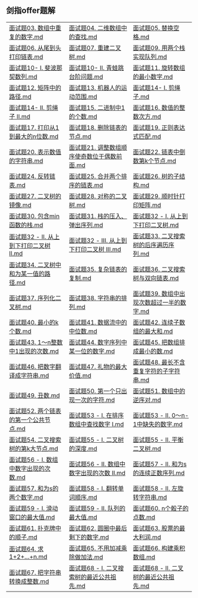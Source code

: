 ## 剑指offer题解

|                                                              |                                                              |                                                              |
| ------------------------------------------------------------ | ------------------------------------------------------------ | ------------------------------------------------------------ |
| [面试题03. 数组中重复的数字.md](https://github.com/wclever/CodingInterviews/blob/master/剑指offer/面试题03.%20数组中重复的数字.md) | [面试题04. 二维数组中的查找.md](https://github.com/wclever/CodingInterviews/blob/master/剑指offer/面试题04.%20二维数组中的查找.md) | [面试题05. 替换空格.md](https://github.com/wclever/CodingInterviews/blob/master/剑指offer/面试题05.%20替换空格.md) |
| [面试题06. 从尾到头打印链表.md](https://github.com/wclever/CodingInterviews/blob/master/剑指offer/面试题06.%20从尾到头打印链表.md) | [面试题07. 重建二叉树.md](https://github.com/wclever/CodingInterviews/blob/master/剑指offer/面试题07.%20重建二叉树.md) | [面试题09. 用两个栈实现队列.md](https://github.com/wclever/CodingInterviews/blob/master/剑指offer/面试题09.%20用两个栈实现队列.md) |
| [面试题10- I. 斐波那契数列.md](https://github.com/wclever/CodingInterviews/blob/master/剑指offer/面试题10-%20I.%20斐波那契数列.md) | [面试题10- II. 青蛙跳台阶问题.md](https://github.com/wclever/CodingInterviews/blob/master/剑指offer/面试题10-%20II.%20青蛙跳台阶问题.md) | [面试题11. 旋转数组的最小数字.md](https://github.com/wclever/CodingInterviews/blob/master/剑指offer/面试题11.%20旋转数组的最小数字.md) |
| [面试题12. 矩阵中的路径.md](https://github.com/wclever/CodingInterviews/blob/master/剑指offer/面试题12.%20矩阵中的路径.md) | [面试题13. 机器人的运动范围.md](https://github.com/wclever/CodingInterviews/blob/master/剑指offer/面试题13.%20机器人的运动范围.md) | [面试题14- I. 剪绳子.md](https://github.com/wclever/CodingInterviews/blob/master/剑指offer/面试题14-%20I.%20剪绳子.md) |
| [面试题14- II. 剪绳子 II.md](https://github.com/wclever/CodingInterviews/blob/master/剑指offer/面试题14-%20II.%20剪绳子%20II.md) | [面试题15. 二进制中1的个数.md](https://github.com/wclever/CodingInterviews/blob/master/剑指offer/面试题15.%20二进制中1的个数.md) | [面试题16. 数值的整数次方.md](https://github.com/wclever/CodingInterviews/blob/master/剑指offer/面试题16.%20数值的整数次方.md) |
| [面试题17. 打印从1到最大的n位数.md](https://github.com/wclever/CodingInterviews/blob/master/剑指offer/面试题17.%20打印从1到最大的n位数.md) | [面试题18. 删除链表的节点.md](https://github.com/wclever/CodingInterviews/blob/master/剑指offer/面试题18.%20删除链表的节点.md) | [面试题19. 正则表达式匹配.md](https://github.com/wclever/CodingInterviews/blob/master/剑指offer/面试题19.%20正则表达式匹配.md) |
| [面试题20. 表示数值的字符串.md](https://github.com/wclever/CodingInterviews/blob/master/剑指offer/面试题20.%20表示数值的字符串.md) | [面试题21. 调整数组顺序使奇数位于偶数前面.md](https://github.com/wclever/CodingInterviews/blob/master/剑指offer/面试题21.%20调整数组顺序使奇数位于偶数前面.md) | [面试题22. 链表中倒数第k个节点.md](https://github.com/wclever/CodingInterviews/blob/master/剑指offer/面试题22.%20链表中倒数第k个节点.md) |
| [面试题24. 反转链表.md](https://github.com/wclever/CodingInterviews/blob/master/剑指offer/面试题24.%20反转链表.md) | [面试题25. 合并两个排序的链表.md](https://github.com/wclever/CodingInterviews/blob/master/剑指offer/面试题25.%20合并两个排序的链表.md) | [面试题26. 树的子结构.md](https://github.com/wclever/CodingInterviews/blob/master/剑指offer/面试题26.%20树的子结构.md) |
| [面试题27. 二叉树的镜像.md](https://github.com/wclever/CodingInterviews/blob/master/剑指offer/面试题27.%20二叉树的镜像.md) | [面试题28. 对称的二叉树.md](https://github.com/wclever/CodingInterviews/blob/master/剑指offer/面试题28.%20对称的二叉树.md) | [面试题29. 顺时针打印矩阵.md](https://github.com/wclever/CodingInterviews/blob/master/剑指offer/面试题29.%20顺时针打印矩阵.md) |
| [面试题30. 包含min函数的栈.md](https://github.com/wclever/CodingInterviews/blob/master/剑指offer/面试题30.%20包含min函数的栈.md) | [面试题31. 栈的压入、弹出序列.md](https://github.com/wclever/CodingInterviews/blob/master/剑指offer/面试题31.%20栈的压入、弹出序列.md) | [面试题32 - I. 从上到下打印二叉树.md](https://github.com/wclever/CodingInterviews/blob/master/剑指offer/面试题32%20-%20I.%20从上到下打印二叉树.md) |
| [面试题32 - II. 从上到下打印二叉树 II.md](https://github.com/wclever/CodingInterviews/blob/master/剑指offer/面试题32%20-%20II.%20从上到下打印二叉树%20II.md) | [面试题32 - III. 从上到下打印二叉树 III.md](https://github.com/wclever/CodingInterviews/blob/master/剑指offer/面试题32%20-%20III.%20从上到下打印二叉树%20III.md) | [面试题33. 二叉搜索树的后序遍历序列.md](https://github.com/wclever/CodingInterviews/blob/master/剑指offer/面试题33.%20二叉搜索树的后序遍历序列.md) |
| [面试题34. 二叉树中和为某一值的路径.md](https://github.com/wclever/CodingInterviews/blob/master/剑指offer/面试题34.%20二叉树中和为某一值的路径.md) | [面试题35. 复杂链表的复制.md](https://github.com/wclever/CodingInterviews/blob/master/剑指offer/面试题35.%20复杂链表的复制.md) | [面试题36. 二叉搜索树与双向链表.md](https://github.com/wclever/CodingInterviews/blob/master/剑指offer/面试题36.%20二叉搜索树与双向链表.md) |
| [面试题37. 序列化二叉树.md](https://github.com/wclever/CodingInterviews/blob/master/剑指offer/面试题37.%20序列化二叉树.md) | [面试题38. 字符串的排列.md](https://github.com/wclever/CodingInterviews/blob/master/剑指offer/面试题38.%20字符串的排列.md) | [面试题39. 数组中出现次数超过一半的数字.md](https://github.com/wclever/CodingInterviews/blob/master/剑指offer/面试题39.%20数组中出现次数超过一半的数字.md) |
| [面试题40. 最小的k个数.md](https://github.com/wclever/CodingInterviews/blob/master/剑指offer/面试题40.%20最小的k个数.md) | [面试题41. 数据流中的中位数.md](https://github.com/wclever/CodingInterviews/blob/master/剑指offer/面试题41.%20数据流中的中位数.md) | [面试题42. 连续子数组的最大和.md](https://github.com/wclever/CodingInterviews/blob/master/剑指offer/面试题42.%20连续子数组的最大和.md) |
| [面试题43. 1～n整数中1出现的次数.md](https://github.com/wclever/CodingInterviews/blob/master/剑指offer/面试题43.%201～n整数中1出现的次数.md) | [面试题44. 数字序列中某一位的数字.md](https://github.com/wclever/CodingInterviews/blob/master/剑指offer/面试题44.%20数字序列中某一位的数字.md) | [面试题45. 把数组排成最小的数.md](https://github.com/wclever/CodingInterviews/blob/master/剑指offer/面试题45.%20把数组排成最小的数.md) |
| [面试题46. 把数字翻译成字符串.md](https://github.com/wclever/CodingInterviews/blob/master/剑指offer/面试题46.%20把数字翻译成字符串.md) | [面试题47. 礼物的最大价值.md](https://github.com/wclever/CodingInterviews/blob/master/剑指offer/面试题47.%20礼物的最大价值.md) | [面试题48. 最长不含重复字符的子字符串.md](https://github.com/wclever/CodingInterviews/blob/master/剑指offer/面试题48.%20最长不含重复字符的子字符串.md) |
| [面试题49. 丑数.md](https://github.com/wclever/CodingInterviews/blob/master/剑指offer/面试题49.%20丑数.md) | [面试题50. 第一个只出现一次的字符.md](https://github.com/wclever/CodingInterviews/blob/master/剑指offer/面试题50.%20第一个只出现一次的字符.md) | [面试题51. 数组中的逆序对.md](https://github.com/wclever/CodingInterviews/blob/master/剑指offer/面试题51.%20数组中的逆序对.md) |
| [面试题52. 两个链表的第一个公共节点.md](https://github.com/wclever/CodingInterviews/blob/master/剑指offer/面试题52.%20两个链表的第一个公共节点.md) | [面试题53 - I. 在排序数组中查找数字 I.md](https://github.com/wclever/CodingInterviews/blob/master/剑指offer/面试题53%20-%20I.%20在排序数组中查找数字%20I.md) | [面试题53 - II. 0～n-1中缺失的数字.md](https://github.com/wclever/CodingInterviews/blob/master/剑指offer/面试题53%20-%20II.%200～n-1中缺失的数字.md) |
| [面试题54. 二叉搜索树的第k大节点.md](https://github.com/wclever/CodingInterviews/blob/master/剑指offer/面试题54.%20二叉搜索树的第k大节点.md) | [面试题55 - I. 二叉树的深度.md](https://github.com/wclever/CodingInterviews/blob/master/剑指offer/面试题55%20-%20I.%20二叉树的深度.md) | [面试题55 - II. 平衡二叉树.md](https://github.com/wclever/CodingInterviews/blob/master/剑指offer/面试题55%20-%20II.%20平衡二叉树.md) |
| [面试题56 - I. 数组中数字出现的次数.md](https://github.com/wclever/CodingInterviews/blob/master/剑指offer/面试题56%20-%20I.%20数组中数字出现的次数.md) | [面试题56 - II. 数组中数字出现的次数 II.md](https://github.com/wclever/CodingInterviews/blob/master/剑指offer/面试题56%20-%20II.%20数组中数字出现的次数%20II.md) | [面试题57 - II. 和为s的连续正数序列.md](https://github.com/wclever/CodingInterviews/blob/master/剑指offer/面试题57%20-%20II.%20和为s的连续正数序列.md) |
| [面试题57. 和为s的两个数字.md](https://github.com/wclever/CodingInterviews/blob/master/剑指offer/面试题57.%20和为s的两个数字.md) | [面试题58 - I. 翻转单词顺序.md](https://github.com/wclever/CodingInterviews/blob/master/剑指offer/面试题58%20-%20I.%20翻转单词顺序.md) | [面试题58 - II. 左旋转字符串.md](https://github.com/wclever/CodingInterviews/blob/master/剑指offer/面试题58%20-%20II.%20左旋转字符串.md) |
| [面试题59 - I. 滑动窗口的最大值.md](https://github.com/wclever/CodingInterviews/blob/master/剑指offer/面试题59%20-%20I.%20滑动窗口的最大值.md) | [面试题59 - II. 队列的最大值.md](https://github.com/wclever/CodingInterviews/blob/master/剑指offer/面试题59%20-%20II.%20队列的最大值.md) | [面试题60. n个骰子的点数.md](https://github.com/wclever/CodingInterviews/blob/master/剑指offer/面试题60.%20n个骰子的点数.md) |
| [面试题61. 扑克牌中的顺子.md](https://github.com/wclever/CodingInterviews/blob/master/剑指offer/面试题61.%20扑克牌中的顺子.md) | [面试题62. 圆圈中最后剩下的数字.md](https://github.com/wclever/CodingInterviews/blob/master/剑指offer/面试题62.%20圆圈中最后剩下的数字.md) | [面试题63. 股票的最大利润.md](https://github.com/wclever/CodingInterviews/blob/master/剑指offer/面试题63.%20股票的最大利润.md) |
| [面试题64. 求1+2+…+n.md](https://github.com/wclever/CodingInterviews/blob/master/剑指offer/面试题64.%20求1%2B2%2B…%2Bn.md) | [面试题65. 不用加减乘除做加法.md](https://github.com/wclever/CodingInterviews/blob/master/剑指offer/面试题65.%20不用加减乘除做加法.md) | [面试题66. 构建乘积数组.md](https://github.com/wclever/CodingInterviews/blob/master/剑指offer/面试题66.%20构建乘积数组.md) |
| [面试题67. 把字符串转换成整数.md](https://github.com/wclever/CodingInterviews/blob/master/剑指offer/面试题67.%20把字符串转换成整数.md) | [面试题68 - I. 二叉搜索树的最近公共祖先.md](https://github.com/wclever/CodingInterviews/blob/master/剑指offer/面试题68%20-%20I.%20二叉搜索树的最近公共祖先.md) | [面试题68 - II. 二叉树的最近公共祖先.md](https://github.com/wclever/CodingInterviews/blob/master/剑指offer/面试题68%20-%20II.%20二叉树的最近公共祖先.md) |



